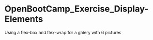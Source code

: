 ﻿# OpenBootCamp_Exercise_Display-Elements

Using a flex-box and flex-wrap for a galery with 6 pictures
